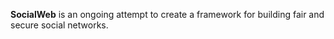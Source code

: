 **SocialWeb** is an ongoing attempt to create a framework for building fair 
and secure social networks.
